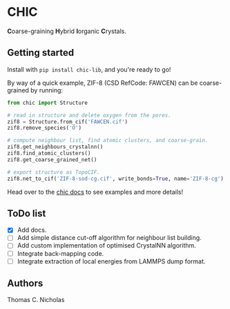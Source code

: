 # CHIC
**C**oarse-graining **H**ybrid **I**organic **C**rystals.


## Getting started

Install with `pip install chic-lib`, and you're ready to go!

By way of a quick example, ZIF-8 (CSD RefCode: FAWCEN) can be coarse-grained
by running:

```python
from chic import Structure

# read in structure and delete oxygen from the pores.
zif8 = Structure.from_cif('FAWCEN.cif')
zif8.remove_species('O')

# compute neighbour list, find atomic clusters, and coarse-grain. 
zif8.get_neighbours_crystalnn()
zif8.find_atomic_clusters()
zif8.get_coarse_grained_net()

# export structure as TopoCIF.
zif8.net_to_cif('ZIF-8-sod-cg.cif', write_bonds=True, name='ZIF-8-cg')
```

Head over to the [chic docs](https://tcnicholas.github.io/chic/) to see examples
and more details!

## ToDo list

- [x] Add docs.
- [ ] Add simple distance cut-off algorithm for neighbour list building.
- [ ] Add custom implementation of optimised CrystalNN algorithm.
- [ ] Integrate back-mapping code.
- [ ] Integrate extraction of local energies from LAMMPS dump format.

## Authors

Thomas C. Nicholas
